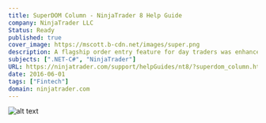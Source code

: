```yaml
---
title: SuperDOM Column - NinjaTrader 8 Help Guide
company: NinjaTrader LLC
Status: Ready
published: true
cover_image: https://mscott.b-cdn.net/images/super.png
description: A flagship order entry feature for day traders was enhanced to allow users to write custom add-ons using C# scripts that would interact with the WPF layouts provided by NinjaTrader. This is the API reference documentation to allow a user to start using these types.
subjects: [".NET-C#", "NinjaTrader"]
URL: https://ninjatrader.com/support/helpGuides/nt8/?superdom_column.htm
date: 2016-06-01
tags: ["Fintech"]
domain: ninjatrader.com
---
```


![alt text](https://mscott.b-cdn.net/images/super1.png)
